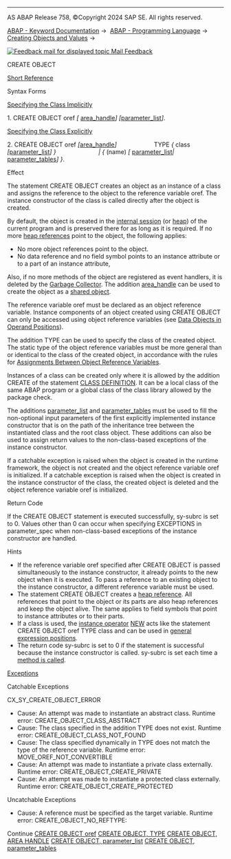   

* * *

AS ABAP Release 758, ©Copyright 2024 SAP SE. All rights reserved.

[ABAP - Keyword Documentation](javascript:call_link\('abenabap.htm'\)) →  [ABAP - Programming Language](javascript:call_link\('abenabap_reference.htm'\)) →  [Creating Objects and Values](javascript:call_link\('abencreate_objects.htm'\)) → 

 [![](Mail.gif?object=Mail.gif "Feedback mail for displayed topic") Mail Feedback](mailto:f1_help@sap.com?subject=Feedback%20on%20ABAP%20Documentation&body=Document:%20CREATE%20OBJECT%2C%20ABAPCREATE_OBJECT%2C%20758%0D%0A%0D%0AError:%0D%0A%0D%0A%0D%0A%0D%0ASuggestion%20for%20improvement:)

CREATE OBJECT

[Short Reference](javascript:call_link\('abapcreate_object_shortref.htm'\))

Syntax Forms

[Specifying the Class Implicitly](javascript:call_link\('abapcreate_object_implicit.htm'\))

1\. CREATE OBJECT oref *\[* [area\_handle](javascript:call_link\('abapcreate_object_area_handle.htm'\))*\]* *\[*[parameter\_list](javascript:call_link\('abapcreate_object_parameters.htm'\))*\]*.

[Specifying the Class Explicitly](javascript:call_link\('abapcreate_object_explicit.htm'\))

2\. CREATE OBJECT oref *\[*[area\_handle](javascript:call_link\('abapcreate_object_area_handle.htm'\))*\]*
                     TYPE *{* class *\[*[parameter\_list](javascript:call_link\('abapcreate_object_parameters.htm'\))*\]* *}*
                        *|* *{* (name) *\[* [parameter\_list](javascript:call_link\('abapcreate_object_parameters.htm'\))*|* [parameter\_tables](javascript:call_link\('abapcreate_object_para_tables.htm'\))*\]* *}*.

Effect

The statement CREATE OBJECT creates an object as an instance of a class and assigns the reference to the object to the reference variable oref. The instance constructor of the class is called directly after the object is created.

By default, the object is created in the [internal session](javascript:call_link\('abeninternal_session_glosry.htm'\) "Glossary Entry") (or [heap](javascript:call_link\('abenheap_glosry.htm'\) "Glossary Entry")) of the current program and is preserved there for as long as it is required. If no more [heap references](javascript:call_link\('abenheap_reference_glosry.htm'\) "Glossary Entry") point to the object, the following applies:

-   No more object references point to the object.
-   No data reference and no field symbol points to an instance attribute or to a part of an instance attribute,

Also, if no more methods of the object are registered as event handlers, it is deleted by the [Garbage Collector](javascript:call_link\('abengarbage_collector_glosry.htm'\) "Glossary Entry"). The addition [area\_handle](javascript:call_link\('abapcreate_object_area_handle.htm'\)) can be used to create the object as a [shared object](javascript:call_link\('abenshared_object_glosry.htm'\) "Glossary Entry").

The reference variable oref must be declared as an object reference variable. Instance components of an object created using CREATE OBJECT can only be accessed using object reference variables (see [Data Objects in Operand Positions](javascript:call_link\('abenoperands_data_objects.htm'\))).

The addition TYPE can be used to specify the class of the created object. The static type of the object reference variables must be more general than or identical to the class of the created object, in accordance with the rules for [Assignments Between Object Reference Variables](javascript:call_link\('abenconversion_references_objects.htm'\)).

Instances of a class can be created only where it is allowed by the addition CREATE of the statement [CLASS DEFINITION](javascript:call_link\('abapclass.htm'\)). It can be a local class of the same ABAP program or a global class of the class library allowed by the package check.

The additions [parameter\_list](javascript:call_link\('abapcreate_object_parameters.htm'\)) and [parameter\_tables](javascript:call_link\('abapcreate_object_para_tables.htm'\)) must be used to fill the non-optional input parameters of the first explicitly implemented instance constructor that is on the path of the inheritance tree between the instantiated class and the root class object. These additions can also be used to assign return values to the non-class-based exceptions of the instance constructor.

If a catchable exception is raised when the object is created in the runtime framework, the object is not created and the object reference variable oref is initialized. If a catchable exception is raised when the object is created in the instance constructor of the class, the created object is deleted and the object reference variable oref is initialized.

Return Code

If the CREATE OBJECT statement is executed successfully, sy-subrc is set to 0. Values other than 0 can occur when specifying EXCEPTIONS in parameter\_spec when non-class-based exceptions of the instance constructor are handled.

Hints

-   If the reference variable oref specified after CREATE OBJECT is passed simultaneously to the instance constructor, it already points to the new object when it is executed. To pass a reference to an existing object to the instance constructor, a different reference variable must be used.
-   The statement CREATE OBJECT creates a [heap reference](javascript:call_link\('abenheap_reference_glosry.htm'\) "Glossary Entry"). All references that point to the object or its parts are also heap references and keep the object alive. The same applies to field symbols that point to instance attributes or to their parts.
-   If a class is used, the [instance operator](javascript:call_link\('abeninstance_operator_glosry.htm'\) "Glossary Entry") [NEW](javascript:call_link\('abenconstructor_expression_new.htm'\)) acts like the statement CREATE OBJECT oref TYPE class and can be used in [general expression positions](javascript:call_link\('abengeneral_expr_position_glosry.htm'\) "Glossary Entry").
-   The return code sy-subrc is set to 0 if the statement is successful because the instance constructor is called. sy-subrc is set each time a [method is called](javascript:call_link\('abapcall_method_static_short.htm'\)).

[Exceptions](javascript:call_link\('abenabap_language_exceptions.htm'\))

Catchable Exceptions

CX\_SY\_CREATE\_OBJECT\_ERROR

-   Cause: An attempt was made to instantiate an abstract class.
    Runtime error: CREATE\_OBJECT\_CLASS\_ABSTRACT
-   Cause: The class specified in the addition TYPE does not exist.
    Runtime error: CREATE\_OBJECT\_CLASS\_NOT\_FOUND
-   Cause: The class specified dynamically in TYPE does not match the type of the reference variable.
    Runtime error: MOVE\_OREF\_NOT\_CONVERTIBLE
-   Cause: An attempt was made to instantiate a private class externally.
    Runtime error: CREATE\_OBJECT\_CREATE\_PRIVATE
-   Cause: An attempt was made to instantiate a protected class externally.
    Runtime error: CREATE\_OBJECT\_CREATE\_PROTECTED

Uncatchable Exceptions

-   Cause: A reference must be specified as the target variable.
    Runtime error: CREATE\_OBJECT\_NO\_REFTYPE:

Continue
[CREATE OBJECT oref](javascript:call_link\('abapcreate_object_implicit.htm'\))
[CREATE OBJECT, TYPE](javascript:call_link\('abapcreate_object_explicit.htm'\))
[CREATE OBJECT, AREA HANDLE](javascript:call_link\('abapcreate_object_area_handle.htm'\))
[CREATE OBJECT, parameter\_list](javascript:call_link\('abapcreate_object_parameters.htm'\))
[CREATE OBJECT, parameter\_tables](javascript:call_link\('abapcreate_object_para_tables.htm'\))